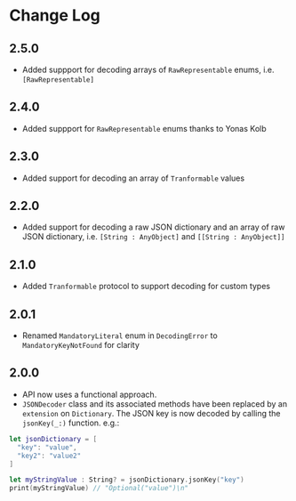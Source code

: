# Change Log

## 2.5.0

- Added suppport for decoding arrays of `RawRepresentable` enums, i.e. `[RawRepresentable]`

## 2.4.0

- Added suppport for `RawRepresentable` enums thanks to Yonas Kolb

## 2.3.0

- Added support for decoding an array of `Tranformable` values

## 2.2.0

- Added support for decoding a raw JSON dictionary and an array of raw JSON dictionary, i.e. `[String : AnyObject]` and `[[String : AnyObject]]`

## 2.1.0

- Added `Tranformable` protocol to support decoding for custom types

## 2.0.1

- Renamed `MandatoryLiteral` enum in `DecodingError` to `MandatoryKeyNotFound` for clarity

## 2.0.0

- API now uses a functional approach.
- `JSONDecoder` class and its associated methods have been replaced by an `extension` on `Dictionary`. The JSON key is now decoded by calling the `jsonKey(_:)` function. e.g.:

```swift
let jsonDictionary = [
  "key": "value",
  "key2": "value2"
]

let myStringValue : String? = jsonDictionary.jsonKey("key")
print(myStringValue) // "Optional("value")\n"
```